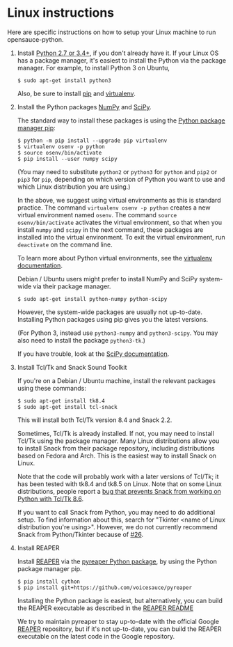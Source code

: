 Linux instructions
==================

Here are specific instructions on how to setup your Linux machine to run
opensauce-python.

1.  Install [Python 2.7 or 3.4+](https://www.python.org/), if you don't already
    have it. If your Linux OS has a package manager, it's easiest to install
    the Python via the package manager. For example, to install Python 3 on
    Ubuntu,

        $ sudo apt-get install python3

    Also, be sure to install [pip](https://pip.pypa.io/en/stable/installing/)
    and [virtualenv](https://virtualenv.pypa.io/en/stable/).

2.  Install the Python packages [NumPy](http://www.numpy.org/) and
    [SciPy](https://www.scipy.org/).

    The standard way to install these packages is using the
    [Python package manager pip](https://packaging.python.org/installing/):

        $ python -m pip install --upgrade pip virtualenv
        $ virtualenv osenv -p python
        $ source osenv/bin/activate
        $ pip install --user numpy scipy

    (You may need to substitute `python2` or `python3` for `python` and `pip2`
    or `pip3` for `pip`, depending on which version of Python you want to use
    and which Linux distribution you are using.)

    In the above, we suggest using virtual environments as this is standard
    practice. The command `virtualenv osenv -p python` creates a new virtual
    environment named `osenv`. The command `source osenv/bin/activate`
    activates the virtual environment, so that when you install `numpy` and
    `scipy` in the next command, these packages are installed into the virtual
    environment. To exit the virtual environment, run `deactivate` on the
    command line.

    To learn more about Python virtual environments, see the
    [virtualenv documentation](https://virtualenv.pypa.io/en/stable/).

    Debian / Ubuntu users might prefer to install NumPy and SciPy system-wide
    via their package manager.

        $ sudo apt-get install python-numpy python-scipy

    However, the system-wide packages are usually not up-to-date. Installing
    Python packages using pip gives you the latest versions.

    (For Python 3, instead use `python3-numpy` and `python3-scipy`.  You may
    also need to install the package `python3-tk`.)

    If you have trouble, look at the
    [SciPy documentation](https://www.scipy.org/install.html).

3.  Install Tcl/Tk and Snack Sound Toolkit

    If you're on a Debian / Ubuntu machine, install the relevant packages using
    these commands:

        $ sudo apt-get install tk8.4
        $ sudo apt-get install tcl-snack

    This will install both Tcl/Tk version 8.4 and Snack 2.2.

    Sometimes, Tcl/Tk is already installed.  If not, you may need to install
    Tcl/Tk using the package manager.  Many Linux distributions allow you to
    install Snack from their package repository, including distributions based
    on Fedora and Arch.  This is the easiest way to install Snack on Linux.

    Note that the code will probably work with a later versions of Tcl/Tk; it
    has been tested with tk8.4 and tk8.5 on Linux.  Note that on some Linux
    distributions, people report a [bug that prevents Snack from working on Python with Tcl/Tk 8.6](https://bugs.launchpad.net/ubuntu/+source/snack/+bug/1510562).

    If you want to call Snack from Python, you may need to do additional setup.
    To find information about this, search for "Tkinter <name of Linux
    distribution you're using>".  However, we do not currently recommend
    Snack from Python/Tkinter because of
    [#26](https://github.com/voicesauce/opensauce-python/issues/26).

4.  Install REAPER

    Install [REAPER](https://github.com/google/REAPER) via the
    [pyreaper Python package](https://github.com/voicesauce/pyreaper), by using
    the Python package manager pip.

        $ pip install cython
        $ pip install git+https://github.com/voicesauce/pyreaper

    Installing the Python package is easiest, but alternatively, you can
    build the REAPER executable as described in the
    [REAPER README](https://github.com/google/REAPER/README.md)

    We try to maintain pyreaper to stay up-to-date with the official Google
    [REAPER](https://github.com/google/REAPER) repository, but if it's not
    up-to-date, you can build the REAPER executable on the latest code in
    the Google repository.
